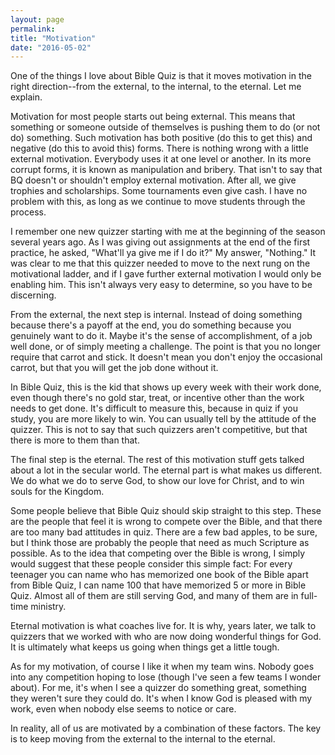 ```yaml
---
layout: page
permalink: 
title: "Motivation"
date: "2016-05-02"
---
```


One of the things I love about Bible Quiz is that it moves motivation in the right direction--from the external, to the internal, to the eternal. Let me explain.

Motivation for most people starts out being external. This means that something or someone outside of themselves is pushing them to do (or not do) something. Such motivation has both positive (do this to get this) and negative (do this to avoid this) forms. There is nothing wrong with a little external motivation. Everybody uses it at one level or another. In its more corrupt forms, it is known as manipulation and bribery. That isn't to say that BQ doesn't or shouldn't employ external motivation. After all, we give trophies and scholarships. Some tournaments even give cash. I have no problem with this, as long as we continue to move students through the process.

I remember one new quizzer starting with me at the beginning of the season several years ago. As I was giving out assignments at the end of the first practice, he asked, "What'll ya give me if I do it?" My answer, "Nothing." It was clear to me that this quizzer needed to move to the next rung on the motivational ladder, and if I gave further external motivation I would only be enabling him. This isn't always very easy to determine, so you have to be discerning.

From the external, the next step is internal. Instead of doing something because there's a payoff at the end, you do something because you genuinely want to do it. Maybe it's the sense of accomplishment, of a job well done, or of simply meeting a challenge. The point is that you no longer require that carrot and stick. It doesn't mean you don't enjoy the occasional carrot, but that you will get the job done without it.

In Bible Quiz, this is the kid that shows up every week with their work done, even though there's no gold star, treat, or incentive other than the work needs to get done. It's difficult to measure this, because in quiz if you study, you are more likely to win. You can usually tell by the attitude of the quizzer. This is not to say that such quizzers aren't competitive, but that there is more to them than that.

The final step is the eternal. The rest of this motivation stuff gets talked about a lot in the secular world. The eternal part is what makes us different. We do what we do to serve God, to show our love for Christ, and to win souls for the Kingdom.

Some people believe that Bible Quiz should skip straight to this step. These are the people that feel it is wrong to compete over the Bible, and that there are too many bad attitudes in quiz. There are a few bad apples, to be sure, but I think those are probably the people that need as much Scripture as possible. As to the idea that competing over the Bible is wrong, I simply would suggest that these people consider this simple fact: For every teenager you can name who has memorized one book of the Bible apart from Bible Quiz, I can name 100 that have memorized 5 or more in Bible Quiz. Almost all of them are still serving God, and many of them are in full-time ministry.

Eternal motivation is what coaches live for. It is why, years later, we talk to quizzers that we worked with who are now doing wonderful things for God. It is ultimately what keeps us going when things get a little tough.

As for my motivation, of course I like it when my team wins. Nobody goes into any competition hoping to lose (though I've seen a few teams I wonder about). For me, it's when I see a quizzer do something great, something they weren't sure they could do. It's when I know God is pleased with my work, even when nobody else seems to notice or care.

In reality, all of us are motivated by a combination of these factors. The key is to keep moving from the external to the internal to the eternal.
